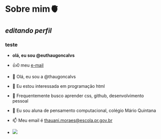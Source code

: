 # Sobre mim🫀

## *editando perfil*
### teste

- **olá, eu sou @euthaugoncalvs**
- :+1:0 meu [e-mail](thauani.moraes@esola.pr.gov.br)
  



- 👋 Olá, eu sou a @thaugoncalvs
- 👀 Eu estou interessada em programaçâo html
- 🌱 Frequentemente busco aprender css, github, desenvolvimento pessoal
- 💞️ Eu sou aluna de pensamento computacional, colégio Mário Quintana
- 📫 Meu email é thauani.moraes@escola.pr.gov.br
- ![](https://media.tenor.com/l6OEP5URnFYAAAAC/tangled-rapunzel.gif)
